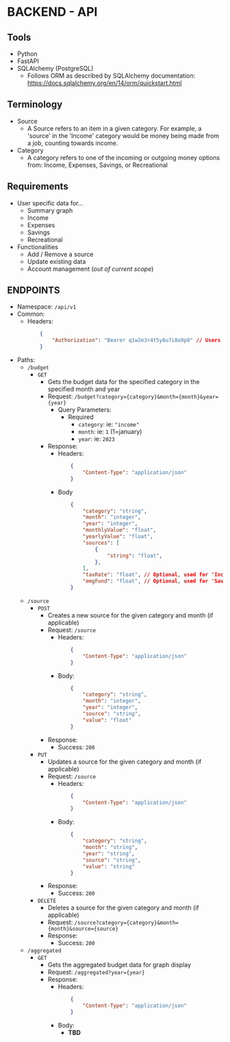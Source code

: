 # BACKEND - API

## Tools
 - Python
 - FastAPI
 - SQLAlchemy (PostgreSQL)
    - Follows ORM as described by SQLAlchemy documentation: https://docs.sqlalchemy.org/en/14/orm/quickstart.html

## Terminology
 - Source
    - A Source refers to an item in a given category. For example, a 'source' in the 'Income' category would be money being made from a job, counting towards income.
- Category
    - A category refers to one of the incoming or outgoing money options from: Income, Expenses, Savings, or Recreational

## Requirements
 - User specific data for...
    - Summary graph
    - Income
    - Expenses
    - Savings
    - Recreational 
 - Functionalities
    - Add / Remove a source
    - Update existing data
    - Account management (*out of current scope*)

## ENDPOINTS
 - Namespace: `/api/v1`
 - Common:
    - Headers:
        ```json
            {
                "Authorization": "Bearer q1w2e3r4t5y6u7i8o9p0" // Users auth token (*Out of current scope*)
            }
        ```
 - Paths:
    - `/budget`
        - `GET`
            - Gets the budget data for the specified category in the specified month and year
            - Request: `/budget?category={category}&month={month}&year={year}`
                - Query Parameters:
                    - Required
                        - `category`: ie: `"income"`
                        - `month`:    ie: `1` (1=january)
                        - `year`:     ie: `2023`
            - Response:
                - Headers:
                    ```json
                        {
                            "Content-Type": "application/json"
                        }
                    ```
                - Body
                    ```json
                        {
                            "category": "string",
                            "month": "integer",
                            "year": "integer",
                            "monthlyValue": "float",
                            "yearlyValue": "float",
                            "sources": [
                                {
                                    "string": "float",
                                },
                            ],
                            "taxRate": "float", // Optional, used for 'Income'
                            "emgFund": "float", // Optional, used for 'Savings'
                        }
                    ```
    - `/source`
        - `POST`
            - Creates a new source for the given category and month (if applicable)
            - Request: `/source`
                - Headers:
                    ```json
                        {
                            "Content-Type": "application/json"
                        }
                    ```
                - Body:
                    ```json
                        {
                            "category": "string",
                            "month": "integer",
                            "year": "integer",
                            "source": "string",
                            "value": "float"
                        }
                    ```
            - Response:
                - Success: `200`
        - `PUT`
            - Updates a source for the given category and month (if applicable)
            - Request: `/source`
                - Headers:
                    ```json
                        {
                            "Content-Type": "application/json"
                        }
                    ```
                - Body:
                    ```json
                        {
                            "category": "string",
                            "month": "string",
                            "year": "string",
                            "source": "string",
                            "value": "string"
                        }
                    ```
            - Response:
                - Success: `200`
        - `DELETE`
            - Deletes a source for the given category and month (if applicable)
            - Request: `/source?category={category}&month={month}&source={source}`
            - Response:
                - Success: `200`
    - `/aggregated`
        - `GET`
            - Gets the aggregated budget data for graph display
            - Request: `/aggregated?year={year}`
            - Response:
                - Headers:
                    ```json
                        {
                            "Content-Type": "application/json"
                        }
                    ```
                - Body:
                    - **TBD**
